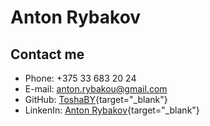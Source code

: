 # Anton Rybakov

## Contact me
* Phone: +375 33 683 20 24
* E-mail: [anton.rybakou@gmail.com](mailto:anton.rybakou@gmail.com)
* GitHub: [ToshaBY](https://github.com/ToshaBY){target="_blank"}
* LinkenIn: [Anton Rybakov](https://www.linkedin.com/in/tosharybakov/){target="_blank"}

